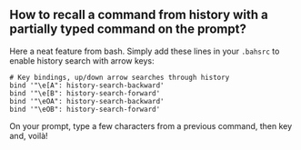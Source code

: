 ## How to recall a command from history with a partially typed command on the prompt?

Here a neat feature from bash. Simply add these lines in your `.bahsrc` to enable history search with arrow keys:

    # Key bindings, up/down arrow searches through history
    bind '"\e[A": history-search-backward'
    bind '"\e[B": history-search-forward'
    bind '"\eOA": history-search-backward'
    bind '"\eOB": history-search-forward'

On your prompt, type a few characters from a previous command, then <Up> key and, voilà!
